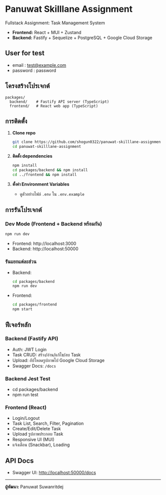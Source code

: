 # Panuwat Skilllane Assignment

Fullstack Assignment: Task Management System

- **Frontend:** React + MUI + Zustand
- **Backend:** Fastify + Sequelize + PostgreSQL + Google Cloud Storage

## User for test
- email : test@example.com
- password : password

## โครงสร้างโปรเจกต์

```
packages/
  backend/    # Fastify API server (TypeScript)
  frontend/   # React web app (TypeScript)
```

## การติดตั้ง

1. **Clone repo**

   ```sh
   git clone https://github.com/shogun0322/panuwat-skilllane-assignment
   cd panuwat-skilllane-assignment
   ```

2. **ติดตั้ง dependencies**

   ```sh
   npm install
   cd packages/backend && npm install
   cd ../frontend && npm install
   ```

3. **ตั้งค่า Environment Variables**

   - ดูตัวอย่างไฟล์ `.env` ใน `.env.example`

## การรันโปรเจกต์

### Dev Mode (Frontend + Backend พร้อมกัน)

```sh
npm run dev
```

- Frontend: http://localhost:3000
- Backend: http://localhost:50000

### รันแยกแต่ละส่วน

- Backend:
  ```sh
  cd packages/backend
  npm run dev
  ```
- Frontend:
  ```sh
  cd packages/frontend
  npm start
  ```

## ฟีเจอร์หลัก

### Backend (Fastify API)

- Auth: JWT Login
- Task CRUD: สร้าง/อ่าน/แก้ไข/ลบ Task
- Upload: อัปโหลดรูปภาพไป Google Cloud Storage
- Swagger Docs: `/docs`

### Backend Jest Test
- cd packages/backend
- npm run test

### Frontend (React)

- Login/Logout
- Task List, Search, Filter, Pagination
- Create/Edit/Delete Task
- Upload รูปภาพประกอบ Task
- Responsive UI (MUI)
- แจ้งเตือน (Snackbar), Loading

## API Docs

- Swagger UI: [http://localhost:50000/docs](http://localhost:50000/docs)

---

**ผู้พัฒนา:** Panuwat Suwanritdej
